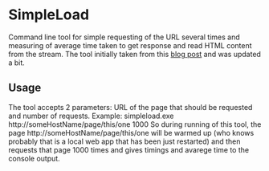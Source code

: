 # SimpleLoad

Command line tool for simple requesting of the URL several times and measuring of average time taken to get response and read HTML content from the stream.
The tool initially taken from this [blog post](https://jermdavis.wordpress.com/2016/06/13/finding-places-to-improve-performance/) and was updated a bit.

## Usage
The tool accepts 2 parameters: URL of the page that should be requested and number of requests. Example:
simpleload.exe http://someHostName/page/this/one 1000
So during running of this tool, the page http://someHostName/page/this/one will be warmed up (who knows probably that is a local web app that has been just restarted) and then requests that page 1000 times and gives timings and avarege time to the console output.